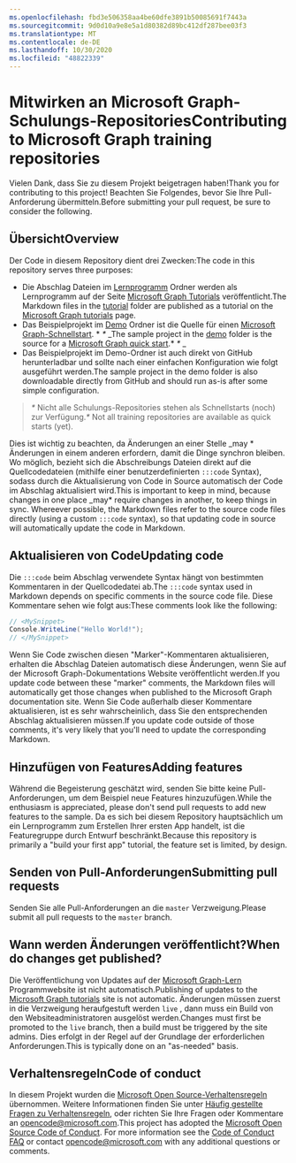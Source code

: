 ```yaml
---
ms.openlocfilehash: fbd3e506358aa4be60dfe3891b50085691f7443a
ms.sourcegitcommit: 9d0d10a9e8e5a1d80382d89bc412df287bee03f3
ms.translationtype: MT
ms.contentlocale: de-DE
ms.lasthandoff: 10/30/2020
ms.locfileid: "48822339"
---
```

# <a name="contributing-to-microsoft-graph-training-repositories"></a><span data-ttu-id="da73f-101">Mitwirken an Microsoft Graph-Schulungs-Repositories</span><span class="sxs-lookup"><span data-stu-id="da73f-101">Contributing to Microsoft Graph training repositories</span></span>

<span data-ttu-id="da73f-102">Vielen Dank, dass Sie zu diesem Projekt beigetragen haben!</span><span class="sxs-lookup"><span data-stu-id="da73f-102">Thank you for contributing to this project!</span></span> <span data-ttu-id="da73f-103">Beachten Sie Folgendes, bevor Sie Ihre Pull-Anforderung übermitteln.</span><span class="sxs-lookup"><span data-stu-id="da73f-103">Before submitting your pull request, be sure to consider the following.</span></span>

## <a name="overview"></a><span data-ttu-id="da73f-104">Übersicht</span><span class="sxs-lookup"><span data-stu-id="da73f-104">Overview</span></span>

<span data-ttu-id="da73f-105">Der Code in diesem Repository dient drei Zwecken:</span><span class="sxs-lookup"><span data-stu-id="da73f-105">The code in this repository serves three purposes:</span></span>

- <span data-ttu-id="da73f-106">Die Abschlag Dateien im [Lernprogramm](/tutorial) Ordner werden als Lernprogramm auf der Seite [Microsoft Graph Tutorials](https://docs.microsoft.com/graph/tutorials) veröffentlicht.</span><span class="sxs-lookup"><span data-stu-id="da73f-106">The Markdown files in the [tutorial](/tutorial) folder are published as a tutorial on the [Microsoft Graph tutorials](https://docs.microsoft.com/graph/tutorials) page.</span></span>
- <span data-ttu-id="da73f-107">Das Beispielprojekt im [Demo](/demo) Ordner ist die Quelle für einen [Microsoft Graph-Schnellstart](https://developer.microsoft.com/graph/quick-start). \* *\** _</span><span class="sxs-lookup"><span data-stu-id="da73f-107">The sample project in the [demo](/demo) folder is the source for a [Microsoft Graph quick start](https://developer.microsoft.com/graph/quick-start).\* *\** _</span></span>
- <span data-ttu-id="da73f-108">Das Beispielprojekt im Demo-Ordner ist auch direkt von GitHub herunterladbar und sollte nach einer einfachen Konfiguration wie folgt ausgeführt werden.</span><span class="sxs-lookup"><span data-stu-id="da73f-108">The sample project in the demo folder is also downloadable directly from GitHub and should run as-is after some simple configuration.</span></span>

> <span data-ttu-id="da73f-109">_*\**_ Nicht alle Schulungs-Repositories stehen als Schnellstarts (noch) zur Verfügung.</span><span class="sxs-lookup"><span data-stu-id="da73f-109">_*\**_ Not all training repositories are available as quick starts (yet).</span></span>

<span data-ttu-id="da73f-110">Dies ist wichtig zu beachten, da Änderungen an einer Stelle _may \* Änderungen in einem anderen erfordern, damit die Dinge synchron bleiben. Wo möglich, bezieht sich die Abschreibungs Dateien direkt auf die Quellcodedateien (mithilfe einer benutzerdefinierten `:::code` Syntax), sodass durch die Aktualisierung von Code in Source automatisch der Code im Abschlag aktualisiert wird.</span><span class="sxs-lookup"><span data-stu-id="da73f-110">This is important to keep in mind, because changes in one place _may\* require changes in another, to keep things in sync. Whereever possible, the Markdown files refer to the source code files directly (using a custom `:::code` syntax), so that updating code in source will automatically update the code in Markdown.</span></span>

## <a name="updating-code"></a><span data-ttu-id="da73f-111">Aktualisieren von Code</span><span class="sxs-lookup"><span data-stu-id="da73f-111">Updating code</span></span>

<span data-ttu-id="da73f-112">Die `:::code` beim Abschlag verwendete Syntax hängt von bestimmten Kommentaren in der Quellcodedatei ab.</span><span class="sxs-lookup"><span data-stu-id="da73f-112">The `:::code` syntax used in Markdown depends on specific comments in the source code file.</span></span> <span data-ttu-id="da73f-113">Diese Kommentare sehen wie folgt aus:</span><span class="sxs-lookup"><span data-stu-id="da73f-113">These comments look like the following:</span></span>

```csharp
// <MySnippet>
Console.WriteLine("Hello World!");
// </MySnippet>
```

<span data-ttu-id="da73f-114">Wenn Sie Code zwischen diesen "Marker"-Kommentaren aktualisieren, erhalten die Abschlag Dateien automatisch diese Änderungen, wenn Sie auf der Microsoft Graph-Dokumentations Website veröffentlicht werden.</span><span class="sxs-lookup"><span data-stu-id="da73f-114">If you update code between these "marker" comments, the Markdown files will automatically get those changes when published to the Microsoft Graph documentation site.</span></span> <span data-ttu-id="da73f-115">Wenn Sie Code außerhalb dieser Kommentare aktualisieren, ist es sehr wahrscheinlich, dass Sie den entsprechenden Abschlag aktualisieren müssen.</span><span class="sxs-lookup"><span data-stu-id="da73f-115">If you update code outside of those comments, it's very likely that you'll need to update the corresponding Markdown.</span></span>

## <a name="adding-features"></a><span data-ttu-id="da73f-116">Hinzufügen von Features</span><span class="sxs-lookup"><span data-stu-id="da73f-116">Adding features</span></span>

<span data-ttu-id="da73f-117">Während die Begeisterung geschätzt wird, senden Sie bitte keine Pull-Anforderungen, um dem Beispiel neue Features hinzuzufügen.</span><span class="sxs-lookup"><span data-stu-id="da73f-117">While the enthusiasm is appreciated, please don't send pull requests to add new features to the sample.</span></span> <span data-ttu-id="da73f-118">Da es sich bei diesem Repository hauptsächlich um ein Lernprogramm zum Erstellen Ihrer ersten App handelt, ist die Featuregruppe durch Entwurf beschränkt.</span><span class="sxs-lookup"><span data-stu-id="da73f-118">Because this repository is primarily a "build your first app" tutorial, the feature set is limited, by design.</span></span>

## <a name="submitting-pull-requests"></a><span data-ttu-id="da73f-119">Senden von Pull-Anforderungen</span><span class="sxs-lookup"><span data-stu-id="da73f-119">Submitting pull requests</span></span>

<span data-ttu-id="da73f-120">Senden Sie alle Pull-Anforderungen an die `master` Verzweigung.</span><span class="sxs-lookup"><span data-stu-id="da73f-120">Please submit all pull requests to the `master` branch.</span></span>

## <a name="when-do-changes-get-published"></a><span data-ttu-id="da73f-121">Wann werden Änderungen veröffentlicht?</span><span class="sxs-lookup"><span data-stu-id="da73f-121">When do changes get published?</span></span>

<span data-ttu-id="da73f-122">Die Veröffentlichung von Updates auf der [Microsoft Graph-Lern](https://docs.microsoft.com/graph/tutorials) Programmwebsite ist nicht automatisch.</span><span class="sxs-lookup"><span data-stu-id="da73f-122">Publishing of updates to the [Microsoft Graph tutorials](https://docs.microsoft.com/graph/tutorials) site is not automatic.</span></span> <span data-ttu-id="da73f-123">Änderungen müssen zuerst in die Verzweigung heraufgestuft werden `live` , dann muss ein Build von den Websiteadministratoren ausgelöst werden.</span><span class="sxs-lookup"><span data-stu-id="da73f-123">Changes must first be promoted to the `live` branch, then a build must be triggered by the site admins.</span></span> <span data-ttu-id="da73f-124">Dies erfolgt in der Regel auf der Grundlage der erforderlichen Anforderungen.</span><span class="sxs-lookup"><span data-stu-id="da73f-124">This is typically done on an "as-needed" basis.</span></span>

## <a name="code-of-conduct"></a><span data-ttu-id="da73f-125">Verhaltensregeln</span><span class="sxs-lookup"><span data-stu-id="da73f-125">Code of conduct</span></span>

<span data-ttu-id="da73f-p106">In diesem Projekt wurden die [Microsoft Open Source-Verhaltensregeln](https://opensource.microsoft.com/codeofconduct/) übernommen. Weitere Informationen finden Sie unter [Häufig gestellte Fragen zu Verhaltensregeln](https://opensource.microsoft.com/codeofconduct/faq/), oder richten Sie Ihre Fragen oder Kommentare an [opencode@microsoft.com](mailto:opencode@microsoft.com).</span><span class="sxs-lookup"><span data-stu-id="da73f-p106">This project has adopted the [Microsoft Open Source Code of Conduct](https://opensource.microsoft.com/codeofconduct/). For more information see the [Code of Conduct FAQ](https://opensource.microsoft.com/codeofconduct/faq/) or contact [opencode@microsoft.com](mailto:opencode@microsoft.com) with any additional questions or comments.</span></span>
